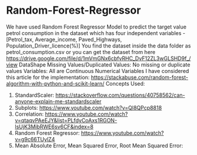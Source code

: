 # Random-Forest-Regressor
We have used Random Forest Regressor Model to predict the target value petrol consumption in the dataset which has four independent variables - [Petrol_tax, Average_income, Paved_Highways,	Population_Driver_licence(%)]
You find the dataset inside the data folder as petrol_consumption.csv or you can get the dataset from here https://drive.google.com/file/d/1mVmGNx6cbfvRHC_DvF12ZL3wGLSHD9f_/view
DataShape
Missing Values/Duplicated Values: No missing or duplicate values
Variables: All are Continuous Numerical Variables
I have considered this article for the implementation: https://stackabuse.com/random-forest-algorithm-with-python-and-scikit-learn/
Concepts Used:
1. StandardScaler: https://stackoverflow.com/questions/40758562/can-anyone-explain-me-standardscaler
2. Subplots: https://www.youtube.com/watch?v=Ql8QPcp8818
3. Correlation: https://www.youtube.com/watch?v=qtaqvPAeEJY&list=PLfdyCoAxs1RGON-lsUjK3MibRWE6sv6CF&index=8
4. Random Forest Regressor: https://www.youtube.com/watch?v=g9c66TUylZ4
5. Mean Absolute Error, Mean Squared Error, Root Mean Squared Error: 
